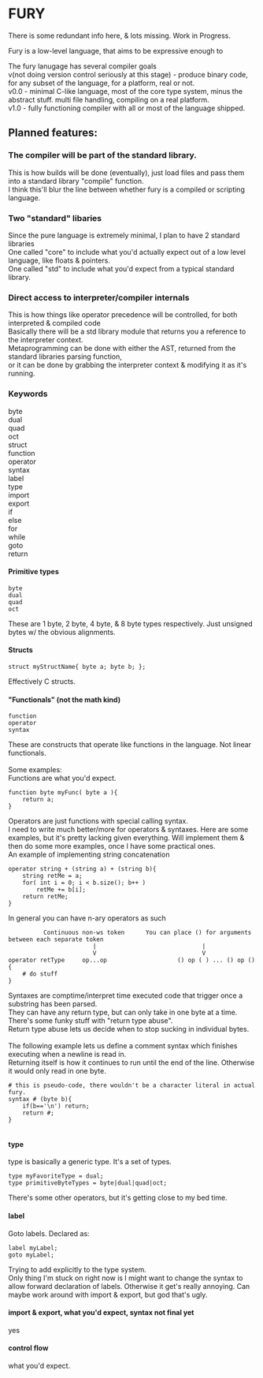 # FURY

There is some redundant info here, & lots missing. Work in Progress.<br>

Fury is a low-level language, that aims to be expressive enough to 

The fury lanugage has several compiler goals<br>
v(not doing version control seriously at this stage) - produce binary code, for any subset of the language, for a platform, real or not.<br>
v0.0 - minimal C-like language, most of the core type system, minus the abstract stuff. multi file handling, compiling on a real platform.<br>
v1.0 - fully functioning compiler with all or most of the language shipped.

## Planned features:

### The compiler will be part of the standard library.
This is how builds will be done (eventually), just load files and pass them into a standard library "compile" function.<br>
I think this'll blur the line between whether fury is a compiled or scripting language.<br>

### Two "standard" libaries
Since the pure language is extremely minimal, I plan to have 2 standard libraries<br>
One called "core" to include what you'd actually expect out of a low level language, like floats & pointers.<br>
One called "std" to include what you'd expect from a typical standard library.<br>

### Direct access to interpreter/compiler internals
This is how things like operator precedence will be controlled, for both interpreted & compiled code<br>
Basically there will be a std library module that returns you a reference to the interpreter context.<br>
Metaprogramming can be done with either the AST, returned from the standard libraries parsing function,<br>
or it can be done by grabbing the interpreter context & modifying it as it's running.<br>

### Keywords
byte<br>
dual<br>
quad<br>
oct<br>
struct<br>
function<br>
operator<br>
syntax<br>
label<br>
type<br>
import<br>
export<br>
if<br>
else<br>
for<br>
while<br>
goto<br>
return<br>

#### Primitive types
    byte
    dual
    quad
    oct
These are 1 byte, 2 byte, 4 byte, & 8 byte types respectively. Just unsigned bytes w/ the obvious alignments.<br>

#### Structs
    struct myStructName{ byte a; byte b; };
Effectively C structs.<br>

#### "Functionals" (not the math kind)
    function
    operator
    syntax
These are constructs that operate like functions in the language. Not linear functionals.<br>
<br>
Some examples:<br>
Functions are what you'd expect.
```
function byte myFunc( byte a ){
    return a;
}
```

Operators are just functions with special calling syntax.<br>
I need to write much better/more for operators & syntaxes. Here are some examples, but it's pretty lacking given everything. Will implement them & then do some more examples, once I have some practical ones.<br>
An example of implementing string concatenation
```
operator string + (string a) + (string b){
    string retMe = a;
    for( int i = 0; i < b.size(); b++ )
        retMe += b[i];
    return retMe;
}
```

In general you can have n-ary operators as such<br>
```
          Continuous non-ws token      You can place () for arguments between each separate token
                        |                              |
                        V                              V
operator retType     op...op                    () op ( ) ... () op () {
    # do stuff
}
```


Syntaxes are comptime/interpret time executed code that trigger once a substring has been parsed.<br>
They can have any return type, but can only take in one byte at a time.<br>
There's some funky stuff with "return type abuse".<br>
Return type abuse lets us decide when to stop sucking in individual bytes.<br>
<br>
The following example lets us define a comment syntax which finishes executing when a newline is read in.<br>
Returning itself is how it continues to run until the end of the line. Otherwise it would only read in one byte.<br>
```
# this is pseudo-code, there wouldn't be a character literal in actual fury.
syntax # (byte b){
    if(b=='\n') return;
    return #;
}


```
#### type
type is basically a generic type. It's a set of types.<br>
```
type myFavoriteType = dual;
type primitiveByteTypes = byte|dual|quad|oct;
```
There's some other operators, but it's getting close to my bed time.<br>

#### label
Goto labels. Declared as:
```
label myLabel;
goto myLabel;
```
Trying to add explicitly to the type system.<br>
Only thing I'm stuck on right now is I might want to change the syntax to allow forward declaration of labels. Otherwise it get's really annoying. Can maybe work around with import & export, but god that's ugly.<br>

#### import & export, what you'd expect, syntax not final yet
yes
#### control flow
what you'd expect.
